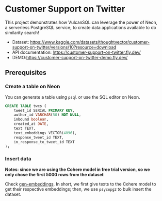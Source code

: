 # Customer Support on Twitter

This project demonstrates how VulcanSQL can leverage the power of Neon, a serverless PostgreSQL service, to create data applications available to do similarity search!

- Dataset: https://www.kaggle.com/datasets/thoughtvector/customer-support-on-twitter/versions/10?resource=download
- API documentation: https://customer-support-on-twitter.fly.dev/
- DEMO:https://customer-support-on-twitter-demo.fly.dev/

## Prerequisites

### Create a table on Neon

You can generate a table using `psql` or use the SQL editor on Neon.

```sql
CREATE TABLE twcs (
    tweet_id SERIAL PRIMARY KEY,
    author_id VARCHAR(50) NOT NULL,
    inbound boolean,
    created_at DATE,
    text TEXT,
    text_embeddings VECTOR(4096),
    response_tweet_id TEXT,
    in_response_to_tweet_id TEXT
);
```

### Insert data

**Notes: since we are using the Cohere model in free trial version, so we only chose the first 5000 rows from the dataset**

Check [gen-embeddings](./gen-embeddings/gen_embeddings.py). In short, we first give texts to the Cohere model to get their respective embeddings; then, we use `psycopg2` to bulk insert the dataset.